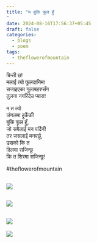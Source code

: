 ```yaml
---
title: "म बुकि फूल हुँ
"
date: 2024-08-16T17:56:37+05:45
draft: false
categories:
  - blogs
  - poem
tags:
  - theflowerofmountain
---
```

बिन्ती छ!  
मलाई त्यो  <!--more-->
फूलदानिमा  
सजाइएका गुलाबहरुसँग  
तुलना नगरिदेउ प्यारा!

म त त्यो  
जंगलमा हुर्केकी  
बुकि फूल हुँ,  
जो सबैलाई मन पर्दिनँ!  
तर जसलाई मनपर्छु,  
उसको कि त  
दिलमा सजिन्छु  
कि त शिरमा सजिन्छु!

#theflowerofmountain

![](https://biochemicalmind.wordpress.com/wp-content/uploads/2023/01/img20221102103022.jpg?w=461)
---
![](https://biochemicalmind.wordpress.com/wp-content/uploads/2023/01/img_20211007_230633.jpg?w=462)
---
![](https://biochemicalmind.wordpress.com/wp-content/uploads/2023/01/image_editor_output_image-2060700197-1674799743650.jpg?w=553)
---
![](https://biochemicalmind.wordpress.com/wp-content/uploads/2023/01/img20211007142248.jpg?w=461)